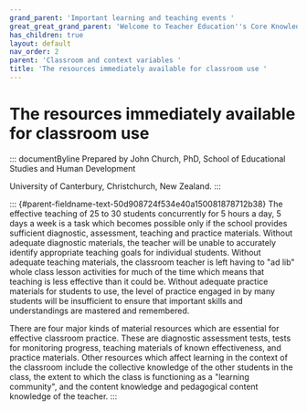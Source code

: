 ```yaml
---
grand_parent: 'Important learning and teaching events '
great_great_grand_parent: 'Welcome to Teacher Education''s Core Knowledge and Skills.'
has_children: true
layout: default
nav_order: 2
parent: 'Classroom and context variables '
title: 'The resources immediately available for classroom use '
---
```

# The resources immediately available for classroom use 


::: documentByline
Prepared by John Church, PhD, School of Educational Studies and Human
Development

University of Canterbury, Christchurch, New Zealand.
:::

::: {#parent-fieldname-text-50d908724f534e40a150081878712b38}
The effective teaching of 25 to 30 students concurrently for 5 hours a
day, 5 days a week is a task which becomes possible only if the school
provides sufficient diagnostic, assessment, teaching and practice
materials. Without adequate diagnostic materials, the teacher will be
unable to accurately identify appropriate teaching goals for individual
students. Without adequate teaching materials, the classroom teacher is
left having to "ad lib" whole class lesson activities for much of the
time which means that teaching is less effective than it could be.
Without adequate practice materials for students to use, the level of
practice engaged in by many students will be insufficient to ensure that
important skills and understandings are mastered and remembered.

There are four major kinds of material resources which are essential for
effective classroom practice. These are diagnostic assessment tests,
tests for monitoring progress, teaching materials of known
effectiveness, and practice materials. Other resources which affect
learning in the context of the classroom include the collective
knowledge of the other students in the class, the extent to which the
class is functioning as a "learning community", and the content
knowledge and pedagogical content knowledge of the teacher.
:::
